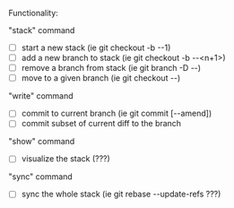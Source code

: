 Functionality:

"stack" command
- [ ] start a new stack (ie git checkout -b <branch>-<stack>-1)
- [ ] add a new branch to stack (ie git checkout -b <branch>-<stack>-<n+1>)
- [ ] remove a branch from stack (ie git branch -D <branch>-<stack>-<n>)
- [ ] move to a given branch (ie git checkout <branch>-<stack>-<n>)

"write" command
- [ ] commit to current branch (ie git commit [--amend])
- [ ] commit subset of current diff to the branch

"show" command
- [ ] visualize the stack (???)

"sync" command
- [ ] sync the whole stack (ie git rebase --update-refs ???)